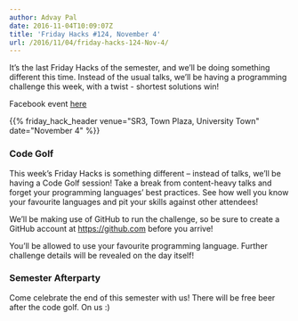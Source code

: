 ```yaml
---
author: Advay Pal
date: 2016-11-04T10:09:07Z
title: 'Friday Hacks #124, November 4'
url: /2016/11/04/friday-hacks-124-Nov-4/
---
```


It’s the last Friday Hacks of the semester, and we’ll be doing something different this time. Instead of the usual talks, we’ll be having a programming challenge this week, with a twist - shortest solutions win!

Facebook event [here](https://www.facebook.com/events/1677032215959888/)

{{% friday_hack_header venue="SR3, Town Plaza, University Town" date="November 4" %}}

### Code Golf

This week’s Friday Hacks is something different – instead of talks, we’ll be having a Code Golf session! Take a break from content-heavy talks and forget your programming languages’ best practices. See how well you know your favourite languages and pit your skills against other attendees!

We’ll be making use of GitHub to run the challenge, so be sure to create a GitHub account at https://github.com before you arrive!

You’ll be allowed to use your favourite programming language. Further challenge details will be revealed on the day itself!

### Semester Afterparty

Come celebrate the end of this semester with us! There will be free beer after the code golf. On us :)
